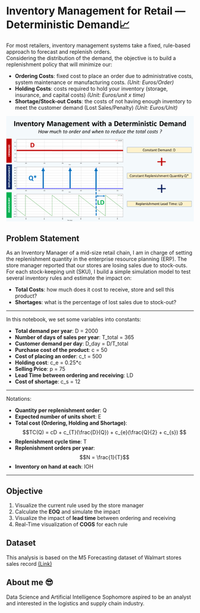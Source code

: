 # Inventory Management for Retail — Deterministic Demand📈
For most retailers, inventory management systems take a fixed, rule-based approach to forecast and replenish orders. <br>
Considering the distribution of the demand, the objective is to build a replenishment policy that will minimize our: <br>
- **Ordering Costs**: fixed cost to place an order due to administrative costs, system maintenance or manufacturing costs. *(Unit: Euros/Order)*
- **Holding Costs**: costs required to hold your inventory (storage, insurance, and capital costs) *(Unit: Euros/unit x time)*
- **Shortage/Stock-out Costs**: the costs of not having enough inventory to meet the customer demand (Lost Sales/Penalty) *(Unit: Euros/Unit)*

![](images/pic1.jpg)

<a id = 'problem statement'></a>
## Problem Statement
As an Inventory Manager of a mid-size retail chain, I am in charge of setting the replenishment quantity in the enterprise resource planning (ERP). The store manager reported that our stores are losing sales due to stock-outs. For each stock-keeping unit (SKU), I build a simple simulation model to test several inventory rules and estimate the impact on:
- **Total Costs**: how much does it cost to receive, store and sell this product?
- **Shortages**: what is the percentage of lost sales due to stock-out?
---
In this notebook, we set some variables into constants:
- **Total demand per year**: D = 2000
- **Number of days of sales per year**: T_total = 365
- **Customer demand per day**: D_day = D/T_total
- **Purchase cost of the product**: c = 50
- **Cost of placing an order**: c_t = 500
- **Holding cost**: c_e = 0.25*c
- **Selling Price**: p = 75
- **Lead Time between ordering and receiving**: LD
- **Cost of shortage**: c_s = 12
---
Notations:
- **Quantity per replenishment order**: Q
- **Expected number of units short**: E
- **Total cost (Ordering, Holding and Shortage)**: $$TC(Q) = cD + c_{T}(\frac{D}{Q}) + c_{e}(\frac{Q}{2} + c_{s}) $$
- **Replenishment cycle time**: T
- **Replenishment orders per year**: $$N = \frac{1}{T}$$
- **Inventory on hand at each**: IOH
---
## Objective
1. Visualize the current rule used by the store manager
2. Calculate the **EOQ** and simulate the impact
3. Visualize the impact of **lead time** between ordering and receiving
4. Real-Time visualization of **COGS** for each rule

## Dataset
This analysis is based on the M5 Forecasting dataset of Walmart stores sales record [(Link)](https://www.kaggle.com/c/m5-forecasting-accuracy)

## About me 😎
Data Science and Artificial Intelligence Sophomore aspired to be an analyst and interested in the logistics and supply chain industry.
